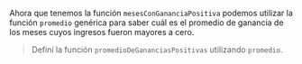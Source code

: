 Ahora que tenemos la función `mesesConGananciaPositiva` podemos utilizar la función `promedio` genérica para saber cuál es el promedio de ganancia de los meses cuyos ingresos fueron mayores a cero. 

> Definí la función `promedioDeGananciasPositivas` utilizando `promedio`.
